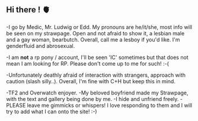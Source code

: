 ## Hi there ! 🫀
-I go by Medic, Mr. Ludwig or Edd. My pronouns are he/it/she, most info will be seen on my strawpage. Open and not afraid to show it, a lesbian male and a gay woman, bearbutch. Overall, call me a lesboy if you'd like. I'm genderfluid and abrosexual.

-I am **not** a rp pony / account, I'll be seen 'IC' sometimes but that does not mean I am looking for RP. Please don't come up to me for such! :-(

-Unfortunately deathly afraid of interaction with strangers, approach with caution (slash silly..). Overall, I'm fine with C+H but keep this in mind.

-TF2 and Overwatch enjoyer.
-My beloved boyfriend made my Strawpage, with the text and gallery being done by me.
-I hide and unfriend freely.
-PLEASE leave me gimmicks or whispers! I love responding to them and I will try to add what I can onto the site! :-)
